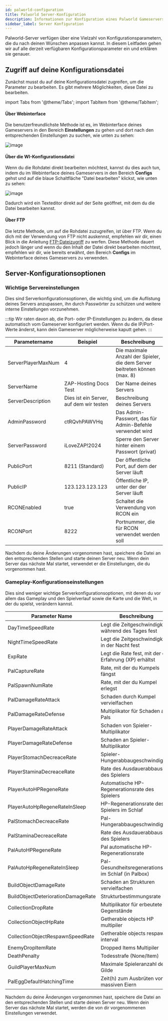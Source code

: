 ```yaml
---
id: palworld-configuration
title: Palworld Server-Konfiguration
description: Informationen zur Konfiguration eines Palworld Gameservers von ZAP-Hosting - ZAP-Hosting.com Dokumentation
sidebar_label: Server Konfiguration
---
```


Palworld-Server verfügen über eine Vielzahl von Konfigurationsparametern, die du nach deinen Wünschen anpassen kannst. In diesem Leitfaden gehen wir auf alle derzeit verfügbaren Konfigurationsparameter ein und erklären sie genauer.

## Zugriff auf deine Konfigurationsdatei

Zunächst musst du auf deine Konfigurationsdatei zugreifen, um die Parameter zu bearbeiten. Es gibt mehrere Möglichkeiten, diese Datei zu bearbeiten.

import Tabs from '@theme/Tabs';
import TabItem from '@theme/TabItem';

<Tabs>
<TabItem value="settings" label="Über Webinterface" default>

#### Über Webinterface

Die benutzerfreundlichste Methode ist es, im Webinterface deines Gameservers in den Bereich **Einstellungen** zu gehen und dort nach den entsprechenden Einstellungen zu suchen, wie unten zu sehen:

![image](https://github.com/zaphosting/docs/assets/42719082/5e65fc4a-45ec-4696-8170-e7c6384dac8d)
</TabItem>

<TabItem value="configs" label="Über die WI-Konfigurationsdatei">

#### Über die WI-Konfigurationsdatei

Wenn du die Rohdatei direkt bearbeiten möchtest, kannst du dies auch tun, indem du im Webinterface deines Gameservers in den Bereich **Configs** gehst und auf die blaue Schaltfläche "Datei bearbeiten" klickst, wie unten zu sehen:

![image](https://github.com/zaphosting/docs/assets/42719082/53c8acad-7347-4c3e-85bf-5ae0ad423fc6)

Dadurch wird ein Texteditor direkt auf der Seite geöffnet, mit dem du die Datei bearbeiten kannst.
</TabItem>

<TabItem value="ftp" label="Via FTP">


#### Über FTP
Die letzte Methode, um auf die Rohdatei zuzugreifen, ist über FTP. Wenn du dich mit der Verwendung von FTP nicht auskennst, empfehlen wir dir, einen Blick in die Anleitung [FTP-Dateizugriff](gameserver-ftpaccess.md) zu werfen. Diese Methode dauert jedoch länger und wenn du den Inhalt der Datei direkt bearbeiten möchtest, empfehlen wir dir, wie bereits erwähnt, den Bereich **Configs** im Webinterface deines Gameservers zu verwenden.

</TabItem>
</Tabs>

## Server-Konfigurationsoptionen

### Wichtige Servereinstellungen

Dies sind Serverkonfigurationsoptionen, die wichtig sind, um die Auflistung deines Servers anzupassen, ihn durch Passwörter zu schützen und weitere interne Einstellungen vorzunehmen.

:::tip
Wir raten davon ab, die Port- oder IP-Einstellungen zu ändern, da diese automatisch vom Gameserver konfiguriert werden. Wenn du die IP/Port-Werte änderst, kann dein Gameserver möglicherweise kaputt gehen.
:::

| Parametername | Beispiel | Beschreibung |
| ------------------------------ | -------------------------------------- | ---------------------------------------------------------- | 
| ServerPlayerMaxNum | 4 | Die maximale Anzahl der Spieler, die dem Server beitreten können (max. 8) |
| ServerName | ZAP-Hosting Docs Test | Der Name deines Servers |
| ServerDescription | Dies ist ein Server, auf dem wir testen | Beschreibung deines Servers |
| AdminPassword | ctRQvhPAWVHq | Das Admin-Passwort, das für Admin-Befehle verwendet wird |
| ServerPassword | iLoveZAP!2024 | Sperre den Server hinter einem Passwort (privat) |
| PublicPort | 8211 (Standard) | Der öffentliche Port, auf dem der Server läuft |
| PublicIP | 123.123.123.123 | Öffentliche IP, unter der der Server läuft |
| RCONEnabled | true | Schaltet die Verwendung von RCON ein |
| RCONPort | 8222 | Portnummer, die für RCON verwendet werden soll |

Nachdem du deine Änderungen vorgenommen hast, speichere die Datei an den entsprechenden Stellen und starte deinen Server neu. Wenn dein Server das nächste Mal startet, verwendet er die Einstellungen, die du vorgenommen hast.

### Gameplay-Konfigurationseinstellungen

Dies sind weniger wichtige Serverkonfigurationsoptionen, mit denen du vor allem das Gameplay und den Spielverlauf sowie die Karte und die Welt, in der du spielst, verändern kannst.

| Parameter Name | Beschreibung | 
| ---------------------------------- | ------------------------------------------------ | 
| DayTimeSpeedRate | Legt die Zeitgeschwindigkeit während des Tages fest |
| NightTimeSpeedRate | Legt die Zeitgeschwindigkeit in der Nacht fest |
| ExpRate | Legt die Rate fest, mit der du Erfahrung (XP) erhältst |
| PalCaptureRate | Rate, mit der du Kumpels fängst |
| PalSpawnNumRate | Rate, mit der du Kumpel erlegst |
| PalDamageRateAttack | Schaden durch Kumpel vervielfachen |
| PalDamageRateDefense | Multiplikator für Schaden an Pals |
| PlayerDamageRateAttack | Schaden von Spieler-Multiplikator |
| PlayerDamageRateDefense | Schaden an Spieler-Multiplikator |
| PlayerStomachDecreaceRate | Spieler-Hungerabbaugeschwindigkeit |
| PlayerStaminaDecreaceRate | Rate des Ausdauerabbaus des Spielers |
| PlayerAutoHPRegeneRate | Automatische HP-Regenerationsrate des Spielers |
| PlayerAutoHpRegeneRateInSleep | HP-Regenerationsrate des Spielers im Schlaf |
| PalStomachDecreaceRate | Pal-Hungerabbaugeschwindigkeit |
| PalStaminaDecreaceRate | Rate des Ausdauerabbaus des Spielers |
| PalAutoHPRegeneRate | Pal automatische HP-Regenerationsrate |
| PalAutoHpRegeneRateInSleep | Pal-Gesundheitsregenerationsrate im Schlaf (in Palbox) |
| BuildObjectDamageRate | Schaden an Strukturen vervielfachen |
| BuildObjectDeteriorationDamageRate | Strukturbestimmungsrate |
| CollectionDropRate | Multiplikator für erbeutete Gegenstände |
| CollectionObjectHpRate | Getherable objects HP multipiler |
| CollectionObjectRespawnSpeedRate | Getherable objects respawn interval |
| EnemyDropItemRate | Dropped Items Multipiler |
| DeathPenalty | Todesstrafe (None/Item) |
| GuildPlayerMaxNum | Maximale Spieleranzahl der Gilde |
| PalEggDefaultHatchingTime | Zeit(h) zum Ausbrüten von massiven Eiern |

Nachdem du deine Änderungen vorgenommen hast, speichere die Datei an den entsprechenden Stellen und starte deinen Server neu. Wenn dein Server das nächste Mal startet, werden die von dir vorgenommenen Einstellungen verwendet.
